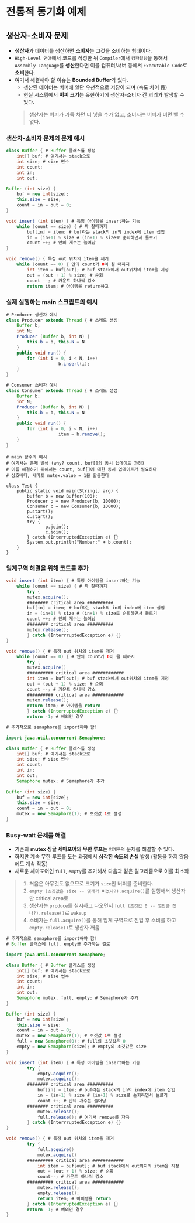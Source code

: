 # 전통적 동기화 예제

## 생산자-소비자 문제
* **생산자**가 데이터를 생산하면 **소비자**는 그것을 소비하는 형태이다.
* `High-Level 언어`에서 코드를 작성한 뒤 `Compiler`에서 `컴파일링`을 통해서    
  `Assembly Language`를 **생산**한다면 이를 컴퓨터/서버 등에서 `Executable Code`로 **소비**한다.    
* 여기서 해결해야 할 이슈는 **Bounded Buffer**가 있다.
    * 생산된 데이터는 버퍼에 일단 우선적으로 저장이 되며 (속도 차이 등)
    * 현실 시스템에서 **버퍼 크기**는 유한하기에 생산자-소비자 간 괴리가 발생할 수 있다.
    > 생산자는 버퍼가 가득 차면 더 넣을 수가 없고, 소비자는 버퍼가 비면 뺄 수 없다.

### 생산자-소비자 문제의 문제 예시
```java
class Buffer { # Buffer 클래스를 생성
    int[] buf; # 여기서는 stack으로
    int size; # size 변수
    int count;
    int in;
    int out;

Buffer (int size) {
    buf = new int[size];
    this.size = size;
    count = in = out = 0;
}

void insert (int item) { # 특정 아이템을 insert하는 기능
    while (count == size) { # 꽉 찰때까지
        buf[in] = item; # buf라는 stack의 in의 index에 item 삽입
        in = (in+1) % size # (in+1) % size로 순회하면서 들르기
        count ++; # 안의 개수는 늘어남
}

void remove() { 특정 out 위치의 item을 제거
    while (count == 0) { 안의 count가 0이 될 때까지
        int item = buf[out]; # buf stack에서 out위치의 item을 지정
        out = (out + 1) % size; # 순회
        count --; # 카운트 하나씩 감소
        return item; # 아이템을 return하고
```
### 실제 실행하는 main 스크립트의 예시
```java
# Producer 생산자 예시
class Producer extends Thread { # 스레드 생성
    Buffer b;
    int N;
    Producer (Buffer b, int N) {
        this.b = b, this.N = N
    }
    public void run() {
        for (int i = 0, i < N, i++)
                    b.insert(i);
    }
}
```
```java
# Consumer 소비자 예시
class Consumer extends Thread { # 스레드 생성
    Buffer b;
    int N;
    Producer (Buffer b, int N) {
        this.b = b, this.N = N
    }
    public void run() {
        for (int i = 0, i < N, i++)
                    item = b.remove();
    }
}
```
```
# main 함수의 예시
# 여기서는 문제 발생 (why? count, buf[]의 동시 업데이트 과정)
# 이를 해결하기 위해서는 count, buf[]에 대한 동시 업데이트가 필요하다
# 상호배타, 세마토 mutex.value = 1을 활용한다

class Test {
    public static void main(String[] arg) {
        buffer b = new Buffer(100);
        Producer p = new Producer(b, 10000);
        Consumer c = new Consumer(b, 10000);
        p.start();
        c.start();
        try {
               p.join();
               c.join();
        } catch (InterruptedException e) {}
        System.out.println("Number:" + b.count);
    }
}
```
### 임계구역 해결을 위해 코드를 추가
```java
void insert (int item) { # 특정 아이템을 insert하는 기능
    while (count == size) { # 꽉 찰때까지
        try {
        mutex.acquire();
        ######## critical area ##########
        buf[in] = item; # buf라는 stack의 in의 index에 item 삽입
        in = (in+1) % size # (in+1) % size로 순회하면서 들르기
        count ++; # 안의 개수는 늘어남
        ######## critical area ##########
        mutex.release();
        } catch (InterrruptedException e) {}
}

void remove() { # 특정 out 위치의 item을 제거
    while (count == 0) { # 안의 count가 0이 될 때까지
        try {
        mutex.acquire()
        ########## critical area ############
        int item = buf[out]; # buf stack에서 out위치의 item을 지정
        out = (out + 1) % size; # 순회
        count --; # 카운트 하나씩 감소
        ########## critical area ############
        mutex.release();
        return item; # 아이템을 return
        } catch (InterruptedException e) {}
        return -1; # 예외인 경우
```
```java
# 추가적으로 semaphore를 import해야 함!

import java.util.concurrent.Semaphore;

class Buffer { # Buffer 클래스를 생성
    int[] buf; # 여기서는 stack으로
    int size; # size 변수
    int count;
    int in;
    int out;
    Semaphore mutex; # Semaphore가 추가
    
Buffer (int size) {
    buf = new int[size];
    this.size = size;
    count = in = out = 0;
    mutex = new Semaphore(1); # 초깃값 1로 설정
}
```
### Busy-wait 문제를 해결
* 기존의 **mutex 싱글 세마포어**와 **무한 루프**는 `임계구역` 문제를 해결할 수 있다.
* 하지만 계속 무한 루프를 도는 과정에서 **심각한 속도의 손실** 발생 (활동을 하지 않음에도 계속 작동)
* 새로운 세마포어인 `full`, `empty`를 추가해서 다음과 같은 알고리즘으로 이를 최소화
> 1) 처음은 아무것도 없으므로 크기가 `size`인 버퍼를 준비한다.
> 2) `empty (초깃값은 size -- 몇개가 비었나?).acquire()`를 실행해서 생산자만 critical area로
> 3) 생산자는 `produce`를 실시하고 나오면서 `full (초깃값 0 -- 얼만큼 찼나?).release()`로 `wakeup`
> 4) 소비자는 `full.acquire()`를 통해 임계 구역으로 진입 후 소비를 하고 `empty.release()`로 생산자 깨움
```java
# 추가적으로 semaphore를 import해야 함!
# Buffer 클래스에 full, empty를 추가하는 걸로

import java.util.concurrent.Semaphore;

class Buffer { # Buffer 클래스를 생성
    int[] buf; # 여기서는 stack으로
    int size; # size 변수
    int count;
    int in;
    int out;
    Semaphore mutex, full, empty; # Semaphore가 추가
}

Buffer (int size) {
    buf = new int[size];
    this.size = size;
    count = in = out = 0;
    mutex = new Semaphore(1); # 초깃값 1로 설정
    full = new Semaphore(0); # full의 초깃값은 0
    empty = new Semaphore(size); # empty의 초깃값은 size
}
```
```java
void insert (int item) { # 특정 아이템을 insert하는 기능
        try {
            empty.acquire();
            mutex.acquire();
        ######## critical area ##########
            buf[in] = item; # buf라는 stack의 in의 index에 item 삽입
            in = (in+1) % size # (in+1) % size로 순회하면서 들르기
            count ++; # 안의 개수는 늘어남
        ######## critical area ##########
            mutex.release();
            full.release(); # 여기서 remove를 자극
        } catch (InterrruptedException e) {}
}

void remove() { # 특정 out 위치의 item을 제거
        try {
            full.acquire()
            mutex.acquire()
        ########## critical area ############
            int item = buf[out]; # buf stack에서 out위치의 item을 지정
            out = (out + 1) % size; # 순회
            count--; # 카운트 하나씩 감소
        ########## critical area ############
            mutex.release();
            empty.release();
            return item; # 아이템을 return
        } catch (InterruptedException e) {}
        return -1; # 예외인 경우
}
```


